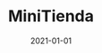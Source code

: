 ---
title: "MiniTienda"
date: 2021-01-01
description: A bootstrapped ecommerce startup focused on supporting micro-sellers in developing markets. 
weight: 1
draft: true
link: https://minitienda.pe
repo: https://minitienda.pe
icon: 👩‍💻
---